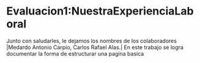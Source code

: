# Evaluacion1:NuestraExperienciaLaboral
Junto con saludarles, le dejamos los nombres de los colaboradores |Medardo Antonio Carpio, Carlos Rafael Alas.|
En este trabajo se logra documentar la forma de estructurar una pagina basica
